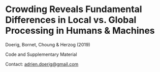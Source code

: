 # Crowding Reveals Fundamental Differences in Local vs. Global Processing in Humans & Machines

Doerig, Bornet, Choung & Herzog (2019)

Code and Supplementary Material

Contact: adrien.doerig@gmail.com